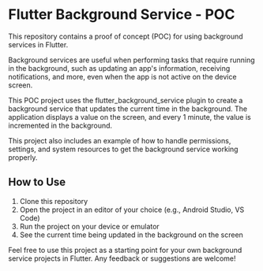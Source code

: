 # Flutter Background Service - POC

This repository contains a proof of concept (POC) for using background services in Flutter.

Background services are useful when performing tasks that require running in the background, such as updating an app's information, receiving notifications, and more, even when the app is not active on the device screen.

This POC project uses the flutter_background_service plugin to create a background service that updates the current time in the background. The application displays a value on the screen, and every 1 minute, the value is incremented in the background.

This project also includes an example of how to handle permissions, settings, and system resources to get the background service working properly.

## How to Use

1. Clone this repository
2. Open the project in an editor of your choice (e.g., Android Studio, VS Code)
3. Run the project on your device or emulator
4. See the current time being updated in the background on the screen

Feel free to use this project as a starting point for your own background service projects in Flutter. Any feedback or suggestions are welcome!